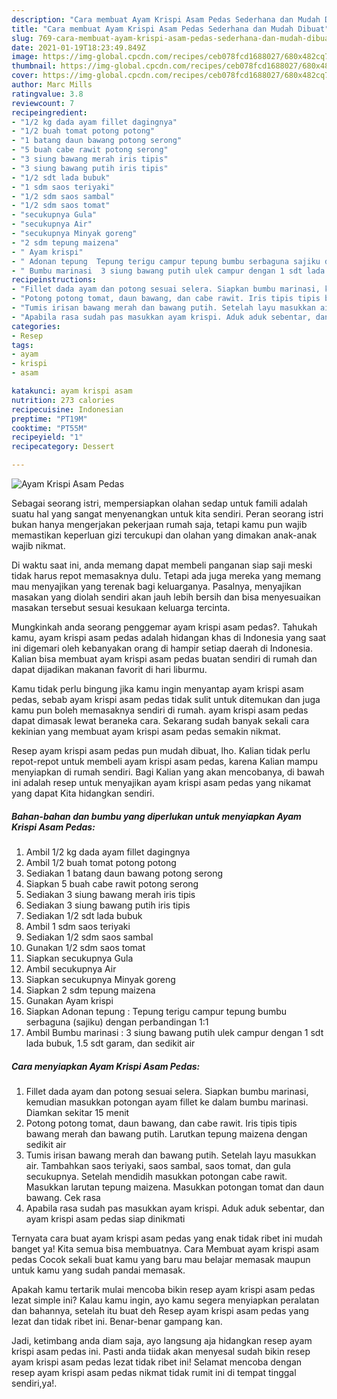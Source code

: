 ```yaml
---
description: "Cara membuat Ayam Krispi Asam Pedas Sederhana dan Mudah Dibuat"
title: "Cara membuat Ayam Krispi Asam Pedas Sederhana dan Mudah Dibuat"
slug: 769-cara-membuat-ayam-krispi-asam-pedas-sederhana-dan-mudah-dibuat
date: 2021-01-19T18:23:49.849Z
image: https://img-global.cpcdn.com/recipes/ceb078fcd1688027/680x482cq70/ayam-krispi-asam-pedas-foto-resep-utama.jpg
thumbnail: https://img-global.cpcdn.com/recipes/ceb078fcd1688027/680x482cq70/ayam-krispi-asam-pedas-foto-resep-utama.jpg
cover: https://img-global.cpcdn.com/recipes/ceb078fcd1688027/680x482cq70/ayam-krispi-asam-pedas-foto-resep-utama.jpg
author: Marc Mills
ratingvalue: 3.8
reviewcount: 7
recipeingredient:
- "1/2 kg dada ayam fillet dagingnya"
- "1/2 buah tomat potong potong"
- "1 batang daun bawang potong serong"
- "5 buah cabe rawit potong serong"
- "3 siung bawang merah iris tipis"
- "3 siung bawang putih iris tipis"
- "1/2 sdt lada bubuk"
- "1 sdm saos teriyaki"
- "1/2 sdm saos sambal"
- "1/2 sdm saos tomat"
- "secukupnya Gula"
- "secukupnya Air"
- "secukupnya Minyak goreng"
- "2 sdm tepung maizena"
- " Ayam krispi"
- " Adonan tepung  Tepung terigu campur tepung bumbu serbaguna sajiku dengan perbandingan 11"
- " Bumbu marinasi  3 siung bawang putih ulek campur dengan 1 sdt lada bubuk 15 sdt garam dan sedikit air"
recipeinstructions:
- "Fillet dada ayam dan potong sesuai selera. Siapkan bumbu marinasi, kemudian masukkan potongan ayam fillet ke dalam bumbu marinasi. Diamkan sekitar 15 menit"
- "Potong potong tomat, daun bawang, dan cabe rawit. Iris tipis tipis bawang merah dan bawang putih. Larutkan tepung maizena dengan sedikit air"
- "Tumis irisan bawang merah dan bawang putih. Setelah layu masukkan air. Tambahkan saos teriyaki, saos sambal, saos tomat, dan gula secukupnya. Setelah mendidih masukkan potongan cabe rawit. Masukkan larutan tepung maizena. Masukkan potongan tomat dan daun bawang. Cek rasa"
- "Apabila rasa sudah pas masukkan ayam krispi. Aduk aduk sebentar, dan ayam krispi asam pedas siap dinikmati"
categories:
- Resep
tags:
- ayam
- krispi
- asam

katakunci: ayam krispi asam 
nutrition: 273 calories
recipecuisine: Indonesian
preptime: "PT19M"
cooktime: "PT55M"
recipeyield: "1"
recipecategory: Dessert

---
```



![Ayam Krispi Asam Pedas](https://img-global.cpcdn.com/recipes/ceb078fcd1688027/680x482cq70/ayam-krispi-asam-pedas-foto-resep-utama.jpg)

Sebagai seorang istri, mempersiapkan olahan sedap untuk famili adalah suatu hal yang sangat menyenangkan untuk kita sendiri. Peran seorang istri bukan hanya mengerjakan pekerjaan rumah saja, tetapi kamu pun wajib memastikan keperluan gizi tercukupi dan olahan yang dimakan anak-anak wajib nikmat.

Di waktu  saat ini, anda memang dapat membeli panganan siap saji meski tidak harus repot memasaknya dulu. Tetapi ada juga mereka yang memang mau menyajikan yang terenak bagi keluarganya. Pasalnya, menyajikan masakan yang diolah sendiri akan jauh lebih bersih dan bisa menyesuaikan masakan tersebut sesuai kesukaan keluarga tercinta. 



Mungkinkah anda seorang penggemar ayam krispi asam pedas?. Tahukah kamu, ayam krispi asam pedas adalah hidangan khas di Indonesia yang saat ini digemari oleh kebanyakan orang di hampir setiap daerah di Indonesia. Kalian bisa membuat ayam krispi asam pedas buatan sendiri di rumah dan dapat dijadikan makanan favorit di hari liburmu.

Kamu tidak perlu bingung jika kamu ingin menyantap ayam krispi asam pedas, sebab ayam krispi asam pedas tidak sulit untuk ditemukan dan juga kamu pun boleh memasaknya sendiri di rumah. ayam krispi asam pedas dapat dimasak lewat beraneka cara. Sekarang sudah banyak sekali cara kekinian yang membuat ayam krispi asam pedas semakin nikmat.

Resep ayam krispi asam pedas pun mudah dibuat, lho. Kalian tidak perlu repot-repot untuk membeli ayam krispi asam pedas, karena Kalian mampu menyiapkan di rumah sendiri. Bagi Kalian yang akan mencobanya, di bawah ini adalah resep untuk menyajikan ayam krispi asam pedas yang nikamat yang dapat Kita hidangkan sendiri.

<!--inarticleads1-->

##### Bahan-bahan dan bumbu yang diperlukan untuk menyiapkan Ayam Krispi Asam Pedas:

1. Ambil 1/2 kg dada ayam fillet dagingnya
1. Ambil 1/2 buah tomat potong potong
1. Sediakan 1 batang daun bawang potong serong
1. Siapkan 5 buah cabe rawit potong serong
1. Sediakan 3 siung bawang merah iris tipis
1. Sediakan 3 siung bawang putih iris tipis
1. Sediakan 1/2 sdt lada bubuk
1. Ambil 1 sdm saos teriyaki
1. Sediakan 1/2 sdm saos sambal
1. Gunakan 1/2 sdm saos tomat
1. Siapkan secukupnya Gula
1. Ambil secukupnya Air
1. Siapkan secukupnya Minyak goreng
1. Siapkan 2 sdm tepung maizena
1. Gunakan  Ayam krispi
1. Siapkan  Adonan tepung : Tepung terigu campur tepung bumbu serbaguna (sajiku) dengan perbandingan 1:1
1. Ambil  Bumbu marinasi : 3 siung bawang putih ulek campur dengan 1 sdt lada bubuk, 1.5 sdt garam, dan sedikit air




<!--inarticleads2-->

##### Cara menyiapkan Ayam Krispi Asam Pedas:

1. Fillet dada ayam dan potong sesuai selera. Siapkan bumbu marinasi, kemudian masukkan potongan ayam fillet ke dalam bumbu marinasi. Diamkan sekitar 15 menit
1. Potong potong tomat, daun bawang, dan cabe rawit. Iris tipis tipis bawang merah dan bawang putih. Larutkan tepung maizena dengan sedikit air
1. Tumis irisan bawang merah dan bawang putih. Setelah layu masukkan air. Tambahkan saos teriyaki, saos sambal, saos tomat, dan gula secukupnya. Setelah mendidih masukkan potongan cabe rawit. Masukkan larutan tepung maizena. Masukkan potongan tomat dan daun bawang. Cek rasa
1. Apabila rasa sudah pas masukkan ayam krispi. Aduk aduk sebentar, dan ayam krispi asam pedas siap dinikmati




Ternyata cara buat ayam krispi asam pedas yang enak tidak ribet ini mudah banget ya! Kita semua bisa membuatnya. Cara Membuat ayam krispi asam pedas Cocok sekali buat kamu yang baru mau belajar memasak maupun untuk kamu yang sudah pandai memasak.

Apakah kamu tertarik mulai mencoba bikin resep ayam krispi asam pedas lezat simple ini? Kalau kamu ingin, ayo kamu segera menyiapkan peralatan dan bahannya, setelah itu buat deh Resep ayam krispi asam pedas yang lezat dan tidak ribet ini. Benar-benar gampang kan. 

Jadi, ketimbang anda diam saja, ayo langsung aja hidangkan resep ayam krispi asam pedas ini. Pasti anda tiidak akan menyesal sudah bikin resep ayam krispi asam pedas lezat tidak ribet ini! Selamat mencoba dengan resep ayam krispi asam pedas nikmat tidak rumit ini di tempat tinggal sendiri,ya!.

